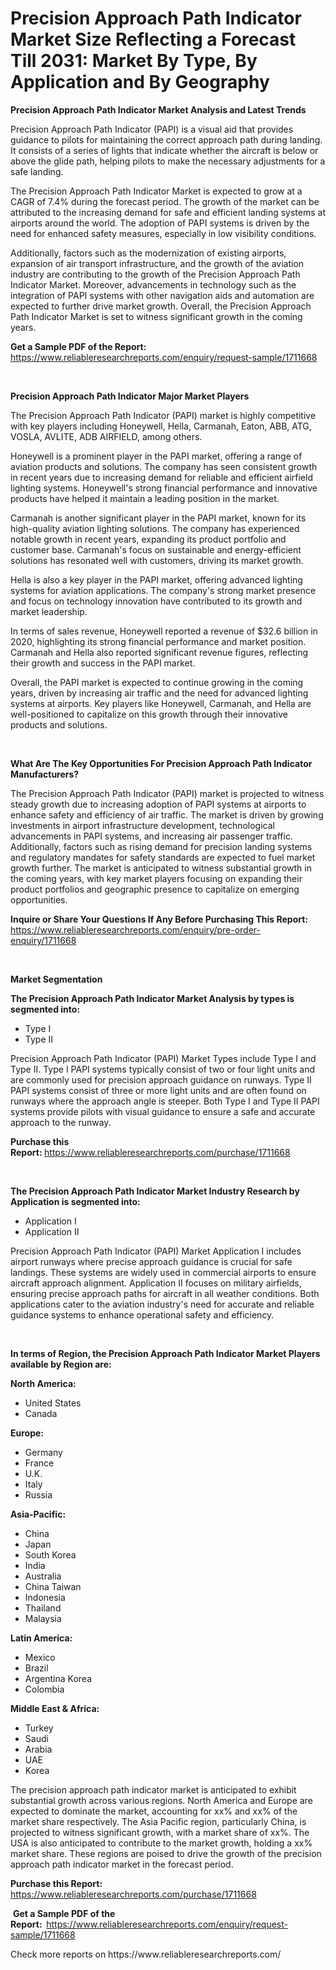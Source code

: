<p><h1>Precision Approach Path Indicator Market Size Reflecting a Forecast Till 2031: Market By Type, By Application and By Geography</h1></p><p><strong>Precision Approach Path Indicator Market Analysis and Latest Trends</strong></p>
<p><p>Precision Approach Path Indicator (PAPI) is a visual aid that provides guidance to pilots for maintaining the correct approach path during landing. It consists of a series of lights that indicate whether the aircraft is below or above the glide path, helping pilots to make the necessary adjustments for a safe landing.</p><p>The Precision Approach Path Indicator Market is expected to grow at a CAGR of 7.4% during the forecast period. The growth of the market can be attributed to the increasing demand for safe and efficient landing systems at airports around the world. The adoption of PAPI systems is driven by the need for enhanced safety measures, especially in low visibility conditions. </p><p>Additionally, factors such as the modernization of existing airports, expansion of air transport infrastructure, and the growth of the aviation industry are contributing to the growth of the Precision Approach Path Indicator Market. Moreover, advancements in technology such as the integration of PAPI systems with other navigation aids and automation are expected to further drive market growth. Overall, the Precision Approach Path Indicator Market is set to witness significant growth in the coming years.</p></p>
<p><strong>Get a Sample PDF of the Report:&nbsp;</strong> <a href="https://www.reliableresearchreports.com/enquiry/request-sample/1711668">https://www.reliableresearchreports.com/enquiry/request-sample/1711668</a></p>
<p>&nbsp;</p>
<p><strong>Precision Approach Path Indicator Major Market Players</strong></p>
<p><p>The Precision Approach Path Indicator (PAPI) market is highly competitive with key players including Honeywell, Hella, Carmanah, Eaton, ABB, ATG, VOSLA, AVLITE, ADB AIRFIELD, among others. </p><p>Honeywell is a prominent player in the PAPI market, offering a range of aviation products and solutions. The company has seen consistent growth in recent years due to increasing demand for reliable and efficient airfield lighting systems. Honeywell's strong financial performance and innovative products have helped it maintain a leading position in the market.</p><p>Carmanah is another significant player in the PAPI market, known for its high-quality aviation lighting solutions. The company has experienced notable growth in recent years, expanding its product portfolio and customer base. Carmanah's focus on sustainable and energy-efficient solutions has resonated well with customers, driving its market growth.</p><p>Hella is also a key player in the PAPI market, offering advanced lighting systems for aviation applications. The company's strong market presence and focus on technology innovation have contributed to its growth and market leadership.</p><p>In terms of sales revenue, Honeywell reported a revenue of $32.6 billion in 2020, highlighting its strong financial performance and market position. Carmanah and Hella also reported significant revenue figures, reflecting their growth and success in the PAPI market.</p><p>Overall, the PAPI market is expected to continue growing in the coming years, driven by increasing air traffic and the need for advanced lighting systems at airports. Key players like Honeywell, Carmanah, and Hella are well-positioned to capitalize on this growth through their innovative products and solutions.</p></p>
<p>&nbsp;</p>
<p><strong>What Are The Key Opportunities For Precision Approach Path Indicator Manufacturers?</strong></p>
<p><p>The Precision Approach Path Indicator (PAPI) market is projected to witness steady growth due to increasing adoption of PAPI systems at airports to enhance safety and efficiency of air traffic. The market is driven by growing investments in airport infrastructure development, technological advancements in PAPI systems, and increasing air passenger traffic. Additionally, factors such as rising demand for precision landing systems and regulatory mandates for safety standards are expected to fuel market growth further. The market is anticipated to witness substantial growth in the coming years, with key market players focusing on expanding their product portfolios and geographic presence to capitalize on emerging opportunities.</p></p>
<p><strong>Inquire or Share Your Questions If Any Before Purchasing This Report:</strong> <a href="https://www.reliableresearchreports.com/enquiry/pre-order-enquiry/1711668">https://www.reliableresearchreports.com/enquiry/pre-order-enquiry/1711668</a></p>
<p>&nbsp;</p>
<p><strong>Market Segmentation</strong></p>
<p><strong>The Precision Approach Path Indicator Market Analysis by types is segmented into:</strong></p>
<p><ul><li>Type I</li><li>Type II</li></ul></p>
<p><p>Precision Approach Path Indicator (PAPI) Market Types include Type I and Type II. Type I PAPI systems typically consist of two or four light units and are commonly used for precision approach guidance on runways. Type II PAPI systems consist of three or more light units and are often found on runways where the approach angle is steeper. Both Type I and Type II PAPI systems provide pilots with visual guidance to ensure a safe and accurate approach to the runway.</p></p>
<p><strong>Purchase this Report:&nbsp;</strong><a href="https://www.reliableresearchreports.com/purchase/1711668">https://www.reliableresearchreports.com/purchase/1711668</a></p>
<p>&nbsp;</p>
<p><strong>The Precision Approach Path Indicator Market Industry Research by Application is segmented into:</strong></p>
<p><ul><li>Application I</li><li>Application II</li></ul></p>
<p><p>Precision Approach Path Indicator (PAPI) Market Application I includes airport runways where precise approach guidance is crucial for safe landings. These systems are widely used in commercial airports to ensure aircraft approach alignment. Application II focuses on military airfields, ensuring precise approach paths for aircraft in all weather conditions. Both applications cater to the aviation industry's need for accurate and reliable guidance systems to enhance operational safety and efficiency.</p></p>
<p>&nbsp;</p>
<p><strong>In terms of Region, the Precision Approach Path Indicator Market Players available by Region are:</strong></p>
<p>
    <p> <strong> North America: </strong>
        <ul>
            <li>United States</li>
            <li>Canada</li>
        </ul>
        </p> 
    <p> <strong> Europe: </strong>
        <ul>
            <li>Germany</li>
            <li>France</li>
            <li>U.K.</li>
            <li>Italy</li>
            <li>Russia</li>
        </ul>
        </p> 
    <p> <strong> Asia-Pacific: </strong>
        <ul>
            <li>China</li>
            <li>Japan</li>
            <li>South Korea</li>
            <li>India</li>
            <li>Australia</li>
            <li>China Taiwan</li>
            <li>Indonesia</li>
            <li>Thailand</li>
            <li>Malaysia</li>
        </ul>
        </p> 
    <p> <strong> Latin America: </strong>
        <ul>
            <li>Mexico</li>
            <li>Brazil</li>
            <li>Argentina Korea</li>
            <li>Colombia</li>
        </ul>
        </p> 
    <p> <strong> Middle East & Africa: </strong>
        <ul>
            <li>Turkey</li>
            <li>Saudi</li>
            <li>Arabia</li>
            <li>UAE</li>
            <li>Korea</li>
        </ul>
    </p>
    </p>
<p><p>The precision approach path indicator market is anticipated to exhibit substantial growth across various regions. North America and Europe are expected to dominate the market, accounting for xx% and xx% of the market share respectively. The Asia Pacific region, particularly China, is projected to witness significant growth, with a market share of xx%. The USA is also anticipated to contribute to the market growth, holding a xx% market share. These regions are poised to drive the growth of the precision approach path indicator market in the forecast period.</p></p>
<p><strong>Purchase this Report: </strong><a href="https://www.reliableresearchreports.com/purchase/1711668">https://www.reliableresearchreports.com/purchase/1711668</a></p>
<p>&nbsp;<strong>Get a Sample PDF of the Report:&nbsp;&nbsp;</strong><a href="https://www.reliableresearchreports.com/enquiry/request-sample/1711668">https://www.reliableresearchreports.com/enquiry/request-sample/1711668</a></p>
<p><strong></strong></p>
<p>Check more reports on https://www.reliableresearchreports.com/</p>